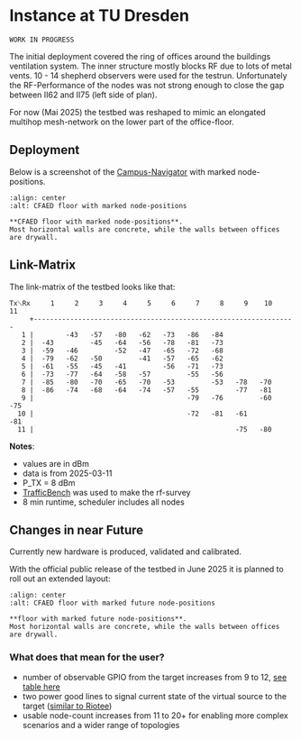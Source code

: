 # Instance at TU Dresden

```{attention}
WORK IN PROGRESS
```

The initial deployment covered the ring of offices around the buildings ventilation system.
The inner structure mostly blocks RF due to lots of metal vents.
10 - 14 shepherd observers were used for the testrun.
Unfortunately the RF-Performance of the nodes was not strong enough to close the gap between II62 and II75 (left side of plan).

For now (Mai 2025) the testbed was reshaped to mimic an elongated multihop mesh-network on the lower part of the office-floor.

## Deployment

Below is a screenshot of the [Campus-Navigator](https://navigator.tu-dresden.de/etplan/bar/02) with marked node-positions.

```{figure} /media/cfaed_floorplan_current.png
:align: center
:alt: CFAED floor with marked node-positions

**CFAED floor with marked node-positions**. 
Most horizontal walls are concrete, while the walls between offices are drywall.
```

## Link-Matrix

The link-matrix of the testbed looks like that:

```
Tx⟍Rx     1     2     3     4     5     6     7     8     9    10    11
     +-----------------------------------------------------------------
   1 |        -43   -57   -80   -62   -73   -86   -84
   2 |  -43         -45   -64   -56   -78   -81   -73
   3 |  -59   -46         -52   -47   -65   -72   -68
   4 |  -79   -62   -50         -41   -57   -65   -62
   5 |  -61   -55   -45   -41         -56   -71   -73
   6 |  -73   -77   -64   -58   -57         -55   -56
   7 |  -85   -80   -70   -65   -70   -53         -53   -78   -70
   8 |  -86   -74   -68   -64   -74   -57   -55         -77   -81
   9 |                                      -79   -76         -60   -75
  10 |                                      -72   -81   -61         -81
  11 |                                                  -75   -80
```

**Notes**:

- values are in dBm
- data is from 2025-03-11
- P_TX = 8 dBm
- [TrafficBench](https://github.com/nes-lab/TrafficBench) was used to make the rf-survey
- 8 min runtime, scheduler includes all nodes

## Changes in near Future

Currently new hardware is produced, validated and calibrated.

With the official public release of the testbed in June 2025 it is planned to roll out an extended layout:

```{figure} /media/cfaed_floorplan_with_nodes.png
:align: center
:alt: CFAED floor with marked future node-positions

**floor with marked future node-positions**. 
Most horizontal walls are concrete, while the walls between offices are drywall.
```

### What does that mean for the user?

- number of observable GPIO from the target increases from 9 to 12, [see table here](https://github.com/orgua/shepherd-targets/tree/main/hardware/shepherd_nRF_FRAM_Target_v1.3)
- two power good lines to signal current state of the virtual source to the target ([similar to Riotee](https://www.riotee.nessie-circuits.de/docs/latest/hardware/module.html))
- usable node-count increases from 11 to 20+ for enabling more complex scenarios and a wider range of topologies
